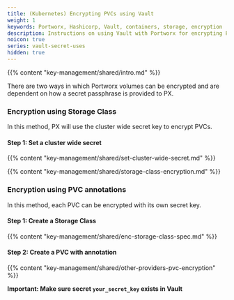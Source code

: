 ```yaml
---
title: (Kubernetes) Encrypting PVCs using Vault
weight: 1
keywords: Portworx, Hashicorp, Vault, containers, storage, encryption
description: Instructions on using Vault with Portworx for encrypting PVCs in Kubernetes
noicon: true
series: vault-secret-uses
hidden: true
---
```


{{% content "key-management/shared/intro.md" %}}

There are two ways in which Portworx volumes can be encrypted and are dependent on how a secret passphrase is provided to PX.

### Encryption using Storage Class

In this method, PX will use the cluster wide secret key to encrypt PVCs.

#### Step 1: Set a cluster wide secret

{{% content "key-management/shared/set-cluster-wide-secret.md" %}}

{{% content "key-management/shared/storage-class-encryption.md" %}}

### Encryption using PVC annotations

In this method, each PVC can be encrypted with its own secret key.

#### Step 1: Create a Storage Class

{{% content "key-management/shared/enc-storage-class-spec.md" %}}

#### Step 2: Create a PVC with annotation

{{% content "key-management/shared/other-providers-pvc-encryption" %}}

__Important: Make sure secret `your_secret_key` exists in Vault__
